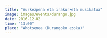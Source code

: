 ```yaml
---
title: "Aurkezpena eta irakurketa musikatua"
image: images/events/durango.jpg
date: 2016-12-02
time: "13:00"
place: "Ahotsenea (Durangoko azoka)"
---
```

